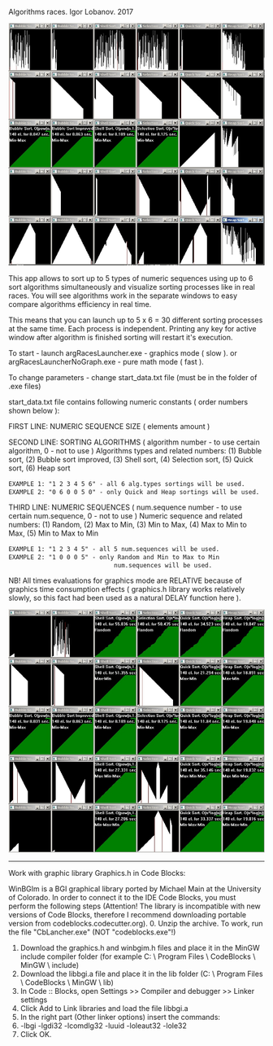  Algorithms races.
 Igor Lobanov. 2017
 
 ![](https://github.com/Nik-Nikolas/AlgRaces/blob/master/prtSc1.jpg)

 This app allows to sort up to 5 types of numeric sequences using up to 6 sort
 algorithms simultaneously and visualize sorting processes like in real races.
 You will see algorithms work in the separate windows to easy compare 
 algorithms efficiency in real time.

 This means that you can launch up to 5 x 6 = 30 different sorting processes 
 at the same time. Each process is independent. Printing any key for active 
 window after algorithm is finished sorting will restart it's execution.

 To start - launch argRacesLauncher.exe - graphics  mode ( slow ).
 or argRacesLauncherNoGraph.exe         - pure math mode ( fast ).

 To change parameters - change start_data.txt file (must be in the folder of
 .exe files)

 start_data.txt file contains following numeric constants 
 ( order numbers shown below ):

 FIRST LINE:  NUMERIC SEQUENCE SIZE ( elements amount )

 SECOND LINE: SORTING ALGORITHMS ( algorithm number - to use certain algorithm, 
                                   0 - not to use )
    Algorithms types and related numbers:
    	(1) Bubble sort,
    	(2) Bubble sort improved,
    	(3) Shell sort,
    	(4) Selection sort,
    	(5) Quick sort,
    	(6) Heap sort

	EXAMPLE 1: "1 2 3 4 5 6" - all 6 alg.types sortings will be used.
	EXAMPLE 2: "0 6 0 0 5 0" - only Quick and Heap sortings will be used.
	

 THIRD LINE: NUMERIC SEQUENCES ( num.sequence number - to use certain num.sequence, 
                                 0 - not to use )
    Numeric sequence and related numbers:
    	(1) Random,
    	(2) Max to Min,
    	(3) Min to Max,
        (4) Max to Min to Max,
        (5) Min to Max to Min

	EXAMPLE 1: "1 2 3 4 5" - all 5 num.sequences will be used.
	EXAMPLE 2: "1 0 0 0 5" - only Random and Min to Max to Min 
                                 num.sequences will be used.

 NB! All times evaluations for graphics mode are RELATIVE because of graphics 
 time consumption effects ( graphics.h library works relatively slowly, so this 
 fact had been used as a natural DELAY function here ).

![](https://github.com/Nik-Nikolas/AlgRaces/blob/master/prtSc2.jpg)


-------------------------------------------------------------------------------


 Work with graphic library Graphics.h in Code Blocks:

 WinBGIm is a BGI graphical library ported by Michael Main at the University of 
 Colorado.
 In order to connect it to the IDE Code Blocks, you must perform the following steps
 (Attention! The library is incompatible with new versions of Code Blocks, therefore 
 I recommend downloading portable
 version from codeblocks.codecutter.org).
 0. Unzip the archive. To work, run the file "CbLancher.exe" (NOT "codeblocks.exe"!)
 1. Download the graphics.h and winbgim.h files and place it in the MinGW include 
 compiler folder (for example
    C: \ Program Files \ CodeBlocks \ MinGW \ include)
 2. Download the libbgi.a file and place it in the lib folder 
 (C: \ Program Files \ CodeBlocks \ MinGW \ lib)
 3. In Code :: Blocks, open Settings >> Compiler and debugger >> Linker settings
 4. Click Add to Link libraries and load the file libbgi.a
 5. In the right part (Other linker options) insert the commands:
 6. -lbgi -lgdi32 -lcomdlg32 -luuid -loleaut32 -lole32
 7. Click OK.
